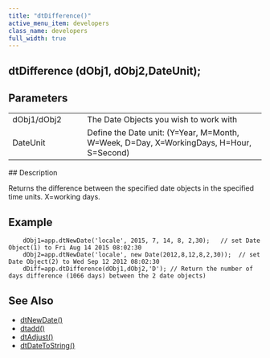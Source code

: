 ```yaml
---
title: "dtDifference()"
active_menu_item: developers
class_name: developers
full_width: true
---
```



## dtDifference (dObj1, dObj2,DateUnit);

## Parameters

<table>
<tr>
<td width="133">
dObj1/dObj2

</td>
<td width="20">
</td>
<td width="750">
The Date Objects you wish to work with

</td>
</tr>
<tr>
<td width="133">
DateUnit

</td>
<td width="20">
</td>
<td width="750">
Define the Date unit: (Y=Year, M=Month, W=Week, D=Day, X=WorkingDays, H=Hour, S=Second)

</td>
</tr>
</table>
## Description

Returns the difference between the specified date objects in the specified time units. X=working days.

## Example

        dObj1=app.dtNewDate('locale', 2015, 7, 14, 8, 2,30);   // set Date Object(1) to Fri Aug 14 2015 08:02:30
        dObj2=app.dtNewDate('locale', new Date(2012,8,12,8,2,30));  // set Date Object(2) to Wed Sep 12 2012 08:02:30
        dDiff=app.dtDifference(dObj1,dObj2,'D'); // Return the number of days difference (1066 days) between the 2 date objects)
   

## See Also

 - [dtNewDate()](/developers/user-guide/scripting-apis/client-api/date-time-management-functions/dtnewdate)
 - [dtadd()](/developers/user-guide/scripting-apis/client-api/date-time-management-functions/dtadd)
 - [dtAdjust()](/developers/user-guide/scripting-apis/client-api/date-time-management-functions/dtadjust)
 - [dtDateToString()](/developers/user-guide/scripting-apis/client-api/date-time-management-functions/dtdatetostring)

